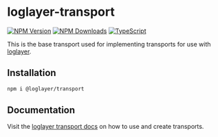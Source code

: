 # loglayer-transport

[![NPM Version](https://img.shields.io/npm/v/%40loglayer%2Ftransport)](https://www.npmjs.com/package/@loglayer/transport)
[![NPM Downloads](https://img.shields.io/npm/dm/%40loglayer%2Ftransport)](https://www.npmjs.com/package/@loglayer/transport)
[![TypeScript](https://img.shields.io/badge/%3C%2F%3E-TypeScript-%230074c1.svg)](http://www.typescriptlang.org/)

This is the base transport used for implementing transports for use with [loglayer](https://loglayer.dev).

## Installation

```bash
npm i @loglayer/transport
```

## Documentation

Visit the [loglayer transport docs](https://loglayer.dev/transports) on how to use and create transports.
